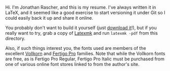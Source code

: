 Hi. I'm Jonathan Rascher, and this is my resume. I've always written it in
LaTeX, and it seemed like a good exercise to start versioning it under Git so
I could easily back it up and share it online.

You probably don't want to build it yourself (just [download it][1]!), but if
you really want to try, grab a copy of [Latexmk][2] and run `latexmk -pdf` from
this directory.

Also, if such things interest you, the fonts used are members of the excellent
[Vollkorn][3] and [Fertigo Pro][4] families. Note that while the Vollkorn fonts
are free, as is Fertigo Pro Regular, Fertigo Pro Italic must be purchased from
one of various online font stores linked to from the author's site.

[1]: http://bcat.name/jonathan-rascher-resume.pdf
[2]: http://www.phys.psu.edu/~collins/software/latexmk-jcc/versions.html
[3]: http://friedrichalthausen.de/?page_id=411
[4]: http://www.josbuivenga.demon.nl/fertigo.html

